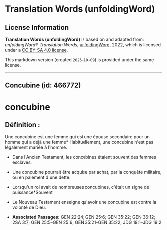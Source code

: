 # Translation Words (unfoldingWord)

## License Information

**Translation Words (unfoldingWord)** is based on and adapted from: _unfoldingWord® Translation Words_, [unfoldingWord](https://unfoldingword.org/utw), 2022, which is licensed under a [CC BY-SA 4.0 license](https://creativecommons.org/licenses/by-sa/4.0/legalcode.en).

This markdown version (created `2025-10-09`) is provided under the same license.



--------------------------------

## Concubine (id: 466772)

concubine
=========

Définition :
------------

Une concubine est une femme qui est une épouse secondaire pour un homme qui a déjà une femme\* Habituellement, une concubine n'est pas légalement mariée à l'homme.

* Dans l'Ancien Testament, les concubines étaient souvent des femmes esclaves.
* Une concubine pourrait être acquise par achat, par la conquête militaire, ou en paiement d'une dette.
* Lorsqu'un roi avait de nombreuses concubines, c'était un signe de puissance\*Souvent
* Le Nouveau Testament enseigne qu'avoir une concubine est contre la volonté de Dieu.

* **Associated Passages:** GEN 22:24; GEN 25:6; GEN 35:22; GEN 36:12; 2SA 3:7; GEN 25:5–GEN 25:6; GEN 35:21–GEN 35:22; JDG 19:1–JDG 19:2

